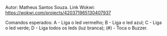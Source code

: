 Autor: Matheus Santos Souza.
Link Wokwi: https://wokwi.com/projects/420371965130407937

Comandos esperados:
A - Liga o led vermelho;
B - Liga o led azul;
C - Liga o led verde;
D - Liga todos os leds (luz branca);
(#) - Toca o Buzzer.
